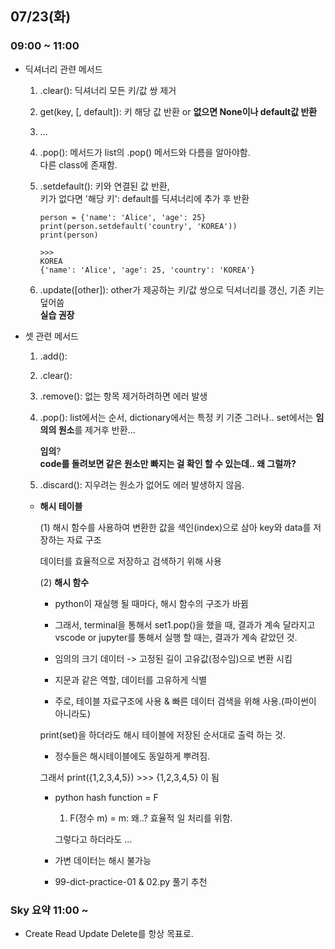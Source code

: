 ## 07/23(화)

### 09:00 ~ 11:00

- 딕셔너리 관련 메서드

    1. .clear(): 딕셔너리 모든 키/값 쌍 제거

    2. get(key, [, default]): 키 해당 값 반환 or **없으면 None이나 default값 반환**

    3. ...

    4. .pop(): 메서드가 list의 .pop() 메서드와 다름을 알아야함.    
        다른 class에 존재함.

    5. .setdefault(): 키와 연결된 값 반환,      
        키가 없다면 '해당 키': default를 딕셔너리에 추가 후 반환
        ```
        person = {'name': 'Alice', 'age': 25}
        print(person.setdefault('country', 'KOREA'))
        print(person)

        >>>
        KOREA
        {'name': 'Alice', 'age': 25, 'country': 'KOREA'}
        ```
    
    6. .update([other]): other가 제공하는 키/값 쌍으로 딕셔너리를 갱신, 기존 키는 덮어씀    
        **실습 권장** 

- 셋 관련 메서드

    1. .add():
    
    2. .clear():

    3. .remove(): 없는 항목 제거하려하면 에러 발생

    4. .pop(): list에서는 순서, dictionary에서는 특정 키 기준
        그러나.. set에서는 **임의의 원소**를 제거후 반환...

        **임의**?   
        **code를 돌려보면 같은 원소만 빠지는 걸 확인 할 수 있는데.. 왜 그럴까?**
    
    5. .discard(): 지우려는 원소가 없어도 에러 발생하지 않음.


    - **해시 테이블**

        (1) 해시 함수를 사용하여 변환한 값을 색인(index)으로 삼아 key와 data를 저장하는 자료 구조

        데이터를 효율적으로 저장하고 검색하기 위해 사용

        (2) **해시 함수**

        - python이 재실행 될 때마다, 해시 함수의 구조가 바뀜

        - 그래서, terminal을 통해서 set1.pop()을 했을 때, 결과가 계속 달라지고    
                vscode or jupyter를 통해서 실행 할 때는, 결과가 계속 같았던 것.

        - 임의의 크기 데이터 -> 고정된 길이 고유값(정수임)으로 변환 시킴

        - 지문과 같은 역할, 데이터를 고유하게 식별

        - 주로, 테이블 자료구조에 사용 & 빠른 데이터 검색을 위해 사용.(파이썬이 아니라도)

        print(set)을 하더라도 해시 테이블에 저장된 순서대로 출력 하는 것.
        + 정수들은 해시테이블에도 동일하게 뿌려짐.

        그래서 print({1,2,3,4,5}) >>> {1,2,3,4,5} 이 됨

        - python hash function = F

            1. F(정수 m) = m: 왜..? 효율적 일 처리를 위함.

            그렇다고 하더라도 ...

        - 가변 데이터는 해시 불가능

        - 99-dict-practice-01 & 02.py 풀기 추천


### Sky 요약 11:00 ~
- Create Read Update Delete를 항상 목표로.